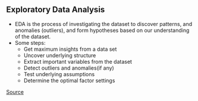 ## Exploratory Data Analysis
- EDA is the process of investigating the dataset to discover patterns, and anomalies (outliers), and form hypotheses based on our understanding of the dataset.
- Some steps:
  - Get maximum insights from a data set
  - Uncover underlying structure
  - Extract important variables from the dataset
  - Detect outliers and anomalies(if any)
  - Test underlying assumptions
  - Determine the optimal factor settings

[Source](https://www.analyticsvidhya.com/blog/2021/08/how-to-perform-exploratory-data-analysis-a-guide-for-beginners/)
